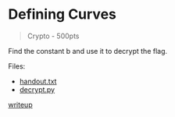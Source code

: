 # Defining Curves

> Crypto - 500pts

Find the constant b and use it to decrypt the flag.

Files:
- [handout.txt](src/handout.txt)
- [decrypt.py](src/decrypt.py)

[writeup](writeup/README.md)